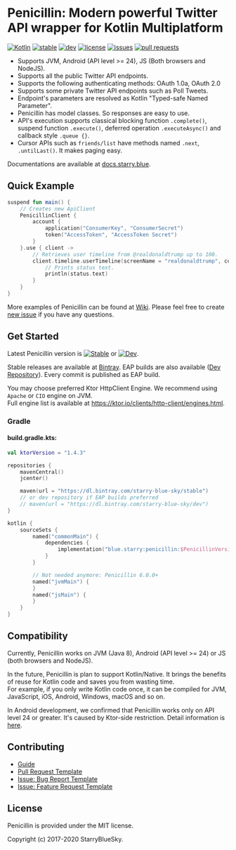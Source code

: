 # Penicillin: Modern powerful Twitter API wrapper for Kotlin Multiplatform

[![Kotlin](https://img.shields.io/badge/Kotlin-1.4.20-blue.svg)](https://kotlinlang.org)
[![stable](https://img.shields.io/bintray/v/starry-blue-sky/stable/Penicillin.svg?label=stable)](https://bintray.com/starry-blue-sky/stable/Penicillin/_latestVersion)
[![dev](https://img.shields.io/bintray/v/starry-blue-sky/dev/Penicillin.svg?label=dev)](https://bintray.com/starry-blue-sky/dev/Penicillin/_latestVersion)
[![license](https://img.shields.io/github/license/StarryBlueSky/Penicillin.svg)](https://github.com/StarryBlueSky/Penicillin/blob/master/LICENSE)
[![issues](https://img.shields.io/github/issues/StarryBlueSky/Penicillin.svg)](https://github.com/StarryBlueSky/Penicillin/issues)
[![pull requests](https://img.shields.io/github/issues-pr/StarryBlueSky/Penicillin.svg)](https://github.com/StarryBlueSky/Penicillin/pulls)

* Supports JVM, Android (API level >= 24), JS (Both browsers and NodeJS).  
* Supports all the public Twitter API endpoints.  
* Supports the following authenticating methods: OAuth 1.0a, OAuth 2.0  
* Supports some private Twitter API endpoints such as Poll Tweets.  
* Endpoint's parameters are resolved as Kotlin "Typed-safe Named Parameter".  
* Penicillin has model classes. So responses are easy to use.  
* API's execution supports classical blocking function `.complete()`, suspend function `.execute()`, deferred operation `.executeAsync()` and callback style `.queue {}`.  
* Cursor APIs such as `friends/list` have methods named `.next`, `.untilLast()`. It makes paging easy.  

Documentations are available at [docs.starry.blue](https://docs.starry.blue/penicillin).  

## Quick Example

```kotlin
suspend fun main() {
    // Creates new ApiClient
    PenicillinClient {
        account {
            application("ConsumerKey", "ConsumerSecret")
            token("AccessToken", "AccessToken Secret")
        }
    }.use { client ->
        // Retrieves user timeline from @realdonaldtrump up to 100.
        client.timeline.userTimeline(screenName = "realdonaldtrump", count = 100).execute().forEach { status ->
            // Prints status text.
            println(status.text)
        }
    }
}
```

More examples of Penicillin can be found at [Wiki](https://github.com/StarryBlueSky/Penicillin/wiki/Sample). Please feel free to create [new issue](https://github.com/StarryBlueSky/Penicillin/issues/new/choose) if you have any questions.

## Get Started

Latest Penicillin version is [![Stable](https://img.shields.io/bintray/v/starry-blue-sky/stable/Penicillin.svg?label=stable)](https://bintray.com/starry-blue-sky/stable/Penicillin/_latestVersion) or [![Dev](https://img.shields.io/bintray/v/starry-blue-sky/dev/Penicillin.svg?label=dev)](https://bintray.com/starry-blue-sky/dev/Penicillin/_latestVersion).  

Stable releases are available at [Bintray](https://bintray.com/starry-blue-sky/stable/Penicillin). EAP builds are also available ([Dev Repository](https://bintray.com/starry-blue-sky/dev/Penicillin)). Every commit is published as EAP build.  

You may choose preferred Ktor HttpClient Engine. We recommend using `Apache` or `CIO` engine on JVM.  
Full engine list is available at <https://ktor.io/clients/http-client/engines.html>.

### Gradle

#### build.gradle.kts:

```kotlin
val ktorVersion = "1.4.3"

repositories {
    mavenCentral()
    jcenter()

    maven(url = "https://dl.bintray.com/starry-blue-sky/stable")
    // or dev repository if EAP builds preferred
    // maven(url = "https://dl.bintray.com/starry-blue-sky/dev")
}

kotlin {
    sourceSets {
        named("commonMain") {
            dependencies {
                implementation("blue.starry:penicillin:$PenicillinVersion")
            }
        }

        // Not needed anymore: Penicillin 6.0.0+
        named("jvmMain") {
        }
        named("jsMain") {
        }
    }
}
```

## Compatibility

Currently, Penicillin works on JVM (Java 8), Android (API level >= 24) or JS (both browsers and NodeJS).  

In the future, Penicillin is plan to support Kotlin/Native. It brings the benefits of reuse for Kotlin code and saves you from wasting time.  
For example, if you only write Kotlin code once, it can be compiled for JVM, JavaScript, iOS, Android, Windows, macOS and so on.  

In Android development, we confirmed that Penicillin works only on API level 24 or greater. It's caused by Ktor-side restriction. Detail information is [here](https://ktor.io/quickstart/faq.html#android-support).

## Contributing

* [Guide](https://github.com/StarryBlueSky/Penicillin/blob/master/CONTRIBUTING.md)
* [Pull Request Template](https://github.com/StarryBlueSky/Penicillin/blob/master/PULL_REQUEST_TEMPLATE.md)
* [Issue: Bug Report Template](https://github.com/StarryBlueSky/Penicillin/blob/master/.github/ISSUE_TEMPLATE/bug-report.md)
* [Issue: Feature Request Template](https://github.com/StarryBlueSky/Penicillin/blob/master/.github/ISSUE_TEMPLATE/feature-request.md)

## License

Penicillin is provided under the MIT license.  

Copyright (c) 2017-2020 StarryBlueSky.

